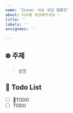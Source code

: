 ```yaml
---
name: 'Issue: 이슈 생성 템플릿'
about: 이슈를 생성해주세요 !
title: ''
labels: ''
assignees: ''

---
```


## ❄️ 주제 
> 설명

## 📝 Todo List
- [ ] TODO
- [ ] TODO
